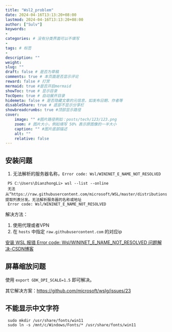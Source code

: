 ```yaml
---
title: "Wsl2_problem"
date: 2024-04-16T13:13:20+08:00
lastmod: 2024-04-16T13:13:20+08:00
author: ["Sulv"]
keywords: 
- 
categories: # 没有分类界面可以不填写
- 
tags: # 标签
- 
description: ""
weight:
slug: ""
draft: false # 是否为草稿
comments: true # 本页面是否显示评论
reward: false # 打赏
mermaid: true #是否开启mermaid
showToc: true # 显示目录
TocOpen: true # 自动展开目录
hidemeta: false # 是否隐藏文章的元信息，如发布日期、作者等
disableShare: true # 底部不显示分享栏
showbreadcrumbs: true #顶部显示路径
cover:
    image: "" #图片路径例如：posts/tech/123/123.png
    zoom: # 图片大小，例如填写 50% 表示原图像的一半大小
    caption: "" #图片底部描述
    alt: ""
    relative: false
---
```


##  安装问题

1. 无法解析的服务器名称，`Error code: Wsl/WININET_E_NAME_NOT_RESOLVED`

```shell
 PS C:\Users\DianzhongLi> wsl --list --online
 无法从“https://raw.githubusercontent.com/microsoft/WSL/master/distributions/DistributionInfo.json”中提取列表分发。无法解析服务器的名称或地址
 Error code: Wsl/WININET_E_NAME_NOT_RESOLVED
```

解决方法：

1. 使用代理或者VPN
2. 在 `hosts` 中指定 `raw.githubusercontent.com`  的对应ip

[安装 WSL 报错 Error code: Wsl/WININET_E_NAME_NOT_RESOLVED 问题解决-CSDN博客](https://blog.csdn.net/u013737132/article/details/136280824)



## 屏幕缩放问题

使用 `export GDK_DPI_SCALE=1.5` 即可解决。

其它解决方案：https://github.com/microsoft/wslg/issues/23



## 不能显示中文字符

```shell
 sudo mkdir /usr/share/fonts/win11
 sudo ln -s /mnt/c/Windows/Fonts/* /usr/share/fonts/win11
```
